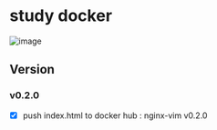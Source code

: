 # study docker

![image](https://github.com/papercrane55123/docker-nginx/assets/150432433/15a259e1-9cdd-4aa5-a38a-3a6261713240)

## Version
### v0.2.0
- [x] push index.html to docker hub
: nginx-vim v0.2.0

